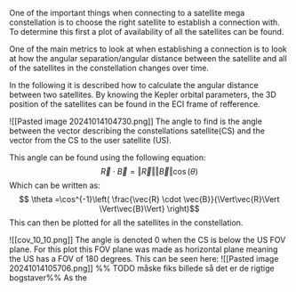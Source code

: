 One of the important things when connecting to a satellite mega constellation is to choose the right satellite to establish a connection with. 
To determine this first a plot of availability of all the satellites can be found. 

One of the main metrics to look at when establishing a connection is to look at how the angular separation/angular distance between the satellite and all of the satellites in the constellation changes over time. 

In the following it is described how to calculate the angular distance between two satellites. 
By knowing the Kepler orbital parameters, the 3D position of the satellites can be found in the ECI frame of refference. 


![[Pasted image 20241014104730.png]]
The angle to find is the angle between the vector describing the constellations satellite(CS) and the vector from the CS to the user satellite (US). 

This angle can be found using the following equation: 
$$\vec{R} \cdot \vec{B} = \Vert\vec{R}\Vert \Vert\vec{B}\Vert \cos(\theta)$$
Which can be written as: 
$$ \theta  =\cos^{-1}\left( \frac{\vec{R} \cdot \vec{B}}{\Vert\vec{R}\Vert \Vert\vec{B}\Vert} \right)$$
This can then be plotted for all the satellites in the constellation. 

![[cov_10_10.png]]
The angle is denoted 0 when the CS is below the US FOV plane. 
For this plot this FOV plane was made as horizontal plane meaning the US has a FOV of 180 degrees. This can be seen here: 
![[Pasted image 20241014105706.png]]
%% TODO måske fiks billede så det er de rigtige bogstaver%%
As the